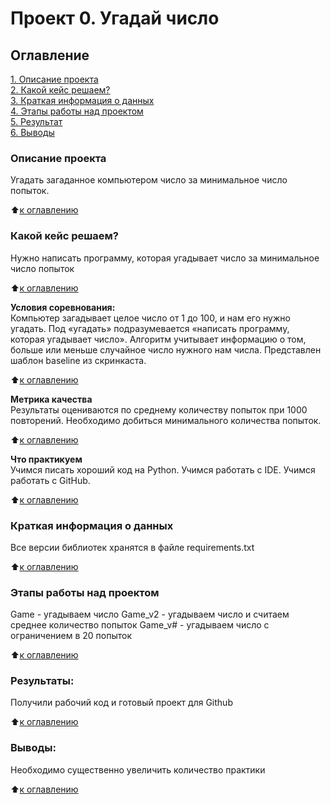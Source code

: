 # Проект 0. Угадай число

## Оглавление  
[1. Описание проекта](.README.md#Описание-проекта)  
[2. Какой кейс решаем?](.README.md#Какой-кейс-решаем)  
[3. Краткая информация о данных](.README.md#Краткая-информация-о-данных)  
[4. Этапы работы над проектом](.README.md#Этапы-работы-над-проектом)  
[5. Результат](.README.md#Результат)    
[6. Выводы](.README.md#Выводы) 

### Описание проекта    
Угадать загаданное компьютером число за минимальное число попыток.

:arrow_up:[к оглавлению](.README.md#Оглавление)


### Какой кейс решаем?    
Нужно написать программу, которая угадывает число за минимальное число попыток

:arrow_up:[к оглавлению](.README.md#Оглавление)

**Условия соревнования:**  
Компьютер загадывает целое число от 1 до 100, и нам его нужно угадать. Под «угадать» подразумевается «написать программу, которая угадывает число».
Алгоритм учитывает информацию о том, больше или меньше случайное число нужного нам числа.
Представлен шаблон baseline из скринкаста.

:arrow_up:[к оглавлению](.README.md#Оглавление)

**Метрика качества**     
Результаты оцениваются по среднему количеству попыток при 1000 повторений. Необходимо добиться минимального количества попыток.

:arrow_up:[к оглавлению](.README.md#Оглавление)

**Что практикуем**     
Учимся писать хороший код на Python.
Учимся работать с IDE.
Учимся работать с GitHub.

:arrow_up:[к оглавлению](.README.md#Оглавление)

### Краткая информация о данных
Все версии библиотек хранятся в файле requirements.txt
  
:arrow_up:[к оглавлению](.README.md#Оглавление)


### Этапы работы над проектом  
Game - угадываем число
Game_v2 - угадываем число и считаем среднее количество попыток
Game_v# -  угадываем число с ограничением в 20 попыток

:arrow_up:[к оглавлению](.README.md#Оглавление)


### Результаты:  
Получили рабочий код и готовый проект для Github

:arrow_up:[к оглавлению](.README.md#Оглавление)


### Выводы:  
Необходимо существенно увеличить количество практики

:arrow_up:[к оглавлению](.README.md#Оглавление)